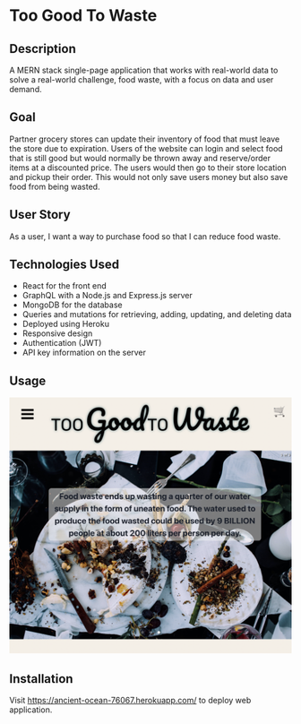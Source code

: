 # Too Good To Waste

## Description
A MERN stack single-page application that works with real-world data to solve a real-world challenge, food waste, with a focus on data and user demand.

## Goal
Partner grocery stores can update their inventory of food that must leave the store due to expiration. Users of the website can login and select food that is still good but would normally be thrown away and reserve/order items at a discounted price. The users would then go to their store location and pickup their order. This would not only save users money but also save food from being wasted.

## User Story
As a user, I want a way to purchase food so that I can reduce food waste.

## Technologies Used
* React for the front end
* GraphQL with a Node.js and Express.js server
* MongoDB for the database
* Queries and mutations for retrieving, adding, updating, and deleting data
* Deployed using Heroku
* Responsive design
* Authentication (JWT)
* API key information on the server

## Usage
![screenshot of Too Good To Waste web application](/client/src/assets/images/too-good-to-waste-homepage-screenshot.png)

## Installation
Visit https://ancient-ocean-76067.herokuapp.com/ to deploy web application.